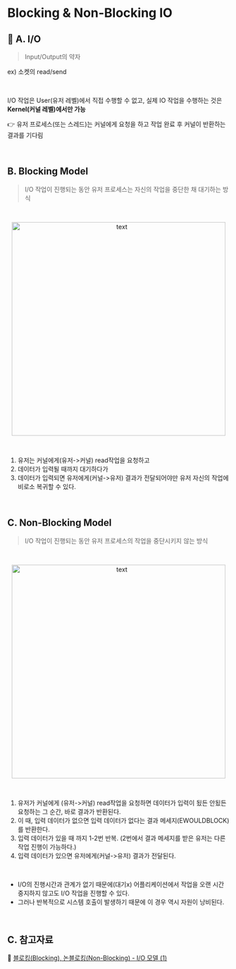# Blocking & Non-Blocking IO

## 📌 A. I/O

> Input/Output의 약자

ex) 소켓의 read/send

<br/>

I/O 작업은 User(유저 레벨)에서 직접 수행할 수 없고, 실제 IO 작업을 수행하는 것은 **Kernel(커널 레벨)에서만 가능**

👉 유저 프로세스(또는 스레드)는 커널에게 요청을 하고 작업 완료 후 커널이 반환하는 결과를 기다림

<br/>

## B. Blocking Model

> I/O 작업이 진행되는 동안 유저 프로세스는 자신의 작업을 중단한 채 대기하는 방식

<br/>

<p align="center">
  <img src="https://user-images.githubusercontent.com/41428527/51266321-4ade9700-19fe-11e9-9b23-30bca4faccfd.png" alt="text" width="485" />
</p>

<br/>

1. 유저는 커널에게(유저->커널) read작업을 요청하고
2. 데이터가 입력될 때까지 대기하다가
3. 데이터가 입력되면 유저에게(커널->유저) 결과가 전달되어야만 유저 자신의 작업에 비로소 복귀할 수 있다.

<br/>

## C. Non-Blocking Model

> I/O 작업이 진행되는 동안 유저 프로세스의 작업을 중단시키지 않는 방식

<br/>

<p align="center">
  <img src="https://user-images.githubusercontent.com/41428527/51266324-4e721e00-19fe-11e9-900a-809ff39e40c1.png" alt="text" width="485" />
</p>

<br/>

1. 유저가 커널에게 (유저->커널) read작업을 요청하면
   데이터가 입력이 됬든 안됬든 요청하는 그 순간, 바로 결과가 반환된다.
2. 이 때, 입력 데이터가 없으면 입력 데이터가 없다는 결과 메세지(EWOULDBLOCK)를 반환한다.
3. 입력 데이터가 있을 때 까지 1-2번 반복. (2번에서 결과 메세지를 받은 유저는 다른 작업 진행이 가능하다.)
4. 입력 데이터가 있으면 유저에게(커널->유저) 결과가 전달된다.

<br/>

- I/O의 진행시간과 관계가 없기 때문에(대기x) 어플리케이션에서 작업을 오랜 시간 중지하지 않고도 I/O 작업을 진행할 수 있다.
- 그러나 반복적으로 시스템 호출이 발생하기 때문에 이 경우 역시 자원이 낭비된다.

<br/>

## C. 참고자료

🔗 [블로킹(Blocking), 논블로킹(Non-Blocking) - I/O 모델 (1)](https://ju3un.github.io/network-basic-1/)
